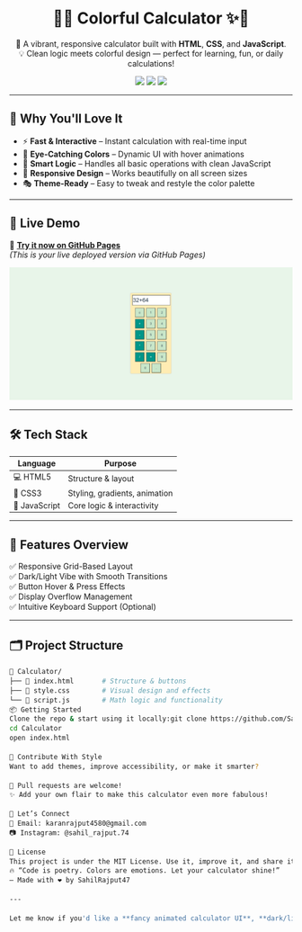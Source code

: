 <h1 align="center">🎨✨ Colorful Calculator ✨🎨</h1>

<p align="center">
  🧮 A vibrant, responsive calculator built with <strong>HTML</strong>, <strong>CSS</strong>, and <strong>JavaScript</strong>.<br>
  💡 Clean logic meets colorful design — perfect for learning, fun, or daily calculations!
</p>

<p align="center">
  <img src="https://img.shields.io/badge/Responsive-Yes-4caf50?style=flat-square&logo=html5&logoColor=white">
  <img src="https://img.shields.io/badge/Built%20With-HTML%20%7C%20CSS%20%7C%20JS-blueviolet?style=flat-square">
  <img src="https://img.shields.io/badge/License-MIT-yellow.svg?style=flat-square">
</p>

---

## 🌈 Why You'll Love It

- ⚡ **Fast & Interactive** – Instant calculation with real-time input
- 🎨 **Eye-Catching Colors** – Dynamic UI with hover animations
- 🧠 **Smart Logic** – Handles all basic operations with clean JavaScript
- 📱 **Responsive Design** – Works beautifully on all screen sizes
- 🎭 **Theme-Ready** – Easy to tweak and restyle the color palette

---

## 🚀 Live Demo

🔗 **[Try it now on GitHub Pages](https://sahilrajput47.github.io/calculator/)**  
*(This is your live deployed version via GitHub Pages)*

![Preview](Calculator.png)

---

## 🛠 Tech Stack

| Language      | Purpose                     |
|---------------|-----------------------------|
| 💻 HTML5       | Structure & layout           |
| 🎨 CSS3        | Styling, gradients, animation|
| 🧠 JavaScript | Core logic & interactivity   |

---

## 🧾 Features Overview

✅ Responsive Grid-Based Layout  
✅ Dark/Light Vibe with Smooth Transitions  
✅ Button Hover & Press Effects  
✅ Display Overflow Management  
✅ Intuitive Keyboard Support (Optional)

---

## 🗂️ Project Structure

```bash
📁 Calculator/
├── 📄 index.html       # Structure & buttons
├── 🎨 style.css        # Visual design and effects
└── 🧠 script.js        # Math logic and functionality
📦 Getting Started
Clone the repo & start using it locally:git clone https://github.com/SahilRajput47/calculator.git
cd Calculator
open index.html

🤝 Contribute With Style
Want to add themes, improve accessibility, or make it smarter?

🎉 Pull requests are welcome!
✨ Add your own flair to make this calculator even more fabulous!

💬 Let’s Connect
📧 Email: karanrajput4580@gmail.com
📷 Instagram: @sahil_rajput.74

📄 License
This project is under the MIT License. Use it, improve it, and share it freely. 💖
🔥 “Code is poetry. Colors are emotions. Let your calculator shine!”
— Made with ❤️ by SahilRajput47

---

Let me know if you'd like a **fancy animated calculator UI**, **dark/light mode toggle**, or **keyboard input support** — I can help you add those features too!
